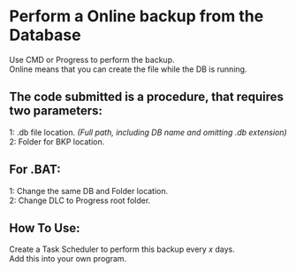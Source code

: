 # Perform a Online backup from the Database
Use CMD or Progress to perform the backup.<br>
Online means that you can create the file while the DB is running.<br>

## The code submitted is a procedure, that requires two parameters:
1: .db file location. *(Full path, including DB name and omitting .db extension)* <br>
2: Folder for BKP location. <br>

## For .BAT:
1: Change the same DB and Folder location. <br>
2: Change DLC to Progress root folder.

## How To Use:
Create a Task Scheduler to perform this backup every *x* days.<br>
Add this into your own program.<br>
